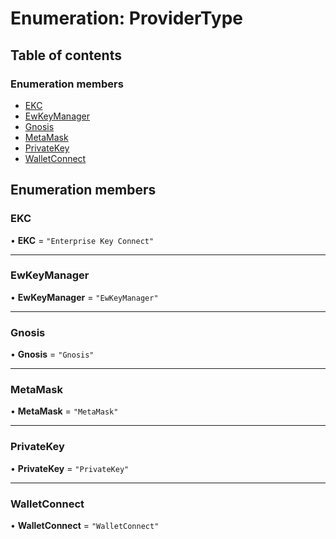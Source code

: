 # Enumeration: ProviderType

## Table of contents

### Enumeration members

- [EKC](ProviderType.md#ekc)
- [EwKeyManager](ProviderType.md#ewkeymanager)
- [Gnosis](ProviderType.md#gnosis)
- [MetaMask](ProviderType.md#metamask)
- [PrivateKey](ProviderType.md#privatekey)
- [WalletConnect](ProviderType.md#walletconnect)

## Enumeration members

### EKC

• **EKC** = `"Enterprise Key Connect"`

___

### EwKeyManager

• **EwKeyManager** = `"EwKeyManager"`

___

### Gnosis

• **Gnosis** = `"Gnosis"`

___

### MetaMask

• **MetaMask** = `"MetaMask"`

___

### PrivateKey

• **PrivateKey** = `"PrivateKey"`

___

### WalletConnect

• **WalletConnect** = `"WalletConnect"`
